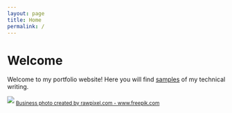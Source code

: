 ```yaml
---
layout: page
title: Home
permalink: /
---
```


# Welcome


Welcome to my portfolio website! Here you will find [samples](/portfolio) of my technical writing.

<img src="/assets/workplace.jpg"/>
<sub><a href='https://www.freepik.com/photos/business'>Business photo created by rawpixel.com - www.freepik.com</a></sub>